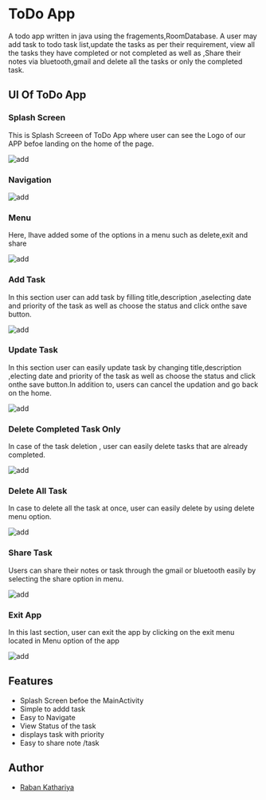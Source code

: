 # ToDo App 

A todo app  written in java using the fragements,RoomDatabase.
A user may add task to todo task list,update the tasks as per their requirement, view all the tasks they have completed or not completed as well as ,Share their notes via bluetooth,gmail and delete all the tasks or only the completed task.


## UI Of ToDo App
### Splash Screen 

 This is Splash Screeen of ToDo App where user can see the Logo of our APP befoe landing on the home of the page.
 
![add](gifs/splash.gif)

### Navigation
  
![add](gifs/navigation.gif)

### Menu 

  Here, Ihave added  some of the options in a menu such as delete,exit and share
  
![add](gifs/menu.gif)

### Add Task 

  In this section user can add task by filling title,description ,aselecting date and priority of the task as well as choose the status and click onthe save button. 
  
![add](gifs/addTask.gif)

### Update Task

  In this section user can easily update  task by changing title,description ,electing date and priority of the task as well as choose the status and click onthe save button.In addition to, users can cancel the updation and go back on  the home.
  
![add](gifs/updateTask.gif)

### Delete Completed Task Only

  In case of the task deletion , user can easily delete tasks that are already completed.
 
![add](gifs/deleteCompletedTask.gif)

### Delete All Task
 
  In case to delete all the task at once, user can easily delete  by using delete menu option.
  
![add](gifs/deleteall.gif)

### Share Task
 Users can share their notes or task  through the gmail or  bluetooth easily by selecting the share option in menu.
 
![add](gifs/sharenotes2.gif)


### Exit App

 In this last section, user can exit the app by clicking on the exit menu located in Menu option of the app

![add](gifs/exit.gif)



## Features

- Splash Screen befoe the MainActivity
- Simple to addd task 
- Easy to Navigate 
- View Status of the task
- displays task with priority
- Easy to share note /task



## Author

- [Raban Kathariya](https://www.github.com/raban2/)

